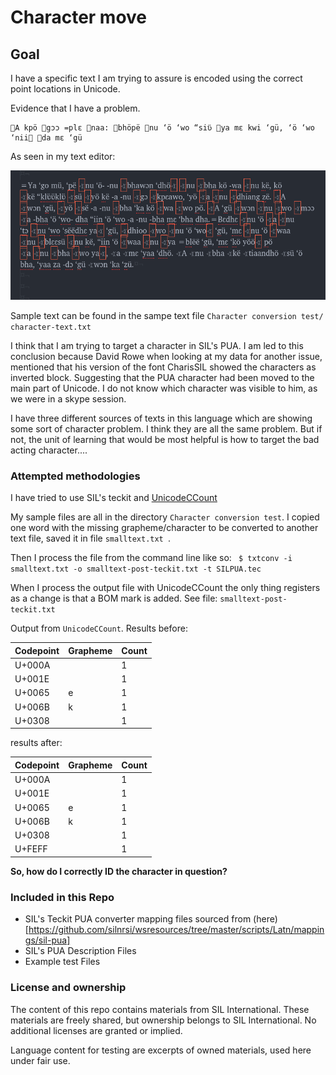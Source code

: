 # Character move

## Goal
I have a specific text I am trying to assure is encoded using the correct point locations in Unicode.

Evidence that I have a problem.

```
A kpö gɔɔ =plɛ naa: bhöpë nu ‘ö ‘wo “siʋ̈ ya mɛ kwi ‘gü, ‘ö ‘wo ‘nii da mɛ ‘gü
```

As seen in my text editor:

![Some Missing character](What-character-is-this.png)

Sample text can be found in the sampe text file `Character conversion test/ 	character-text.txt`

I think that I am trying to target a character in SIL's PUA. I am led to this conclusion because David Rowe when looking at my data for another issue, mentioned that his version of the font CharisSIL showed the characters as inverted block. Suggesting that the PUA character had been moved to the main part of Unicode. I do not know which character was visible to him, as we were in a skype session.

I have three different sources  of texts in this language which are showing some sort of character problem. I think they are all the same problem. But if not, the unit of learning that would be most helpful is how to target the bad acting character....

### Attempted methodologies

I have tried to use SIL's teckit and [UnicodeCCount](http://scripts.sil.org/UnicodeCharacterCount)

My sample files are all in the directory `Character conversion test`.
 I copied one word with the missing grapheme/character to be converted to another text file, saved it in file `smalltext.txt `.

Then I process the file from the command line like so: ` $ txtconv -i smalltext.txt -o smalltext-post-teckit.txt -t SILPUA.tec`

 When I process the output file with UnicodeCCount the only thing registers as a change is that a BOM mark is added. See file: `smalltext-post-teckit.txt `

Output from  `UnicodeCCount`.
Results before:

Codepoint | Grapheme | Count
----|----|----
U+000A |   | 1
U+001E |   | 1
U+0065 | e | 1
U+006B | k | 1
U+0308 |  | 1

results after:

Codepoint | Grapheme | Count
----|----|----
U+000A |   | 1
U+001E |   | 1
U+0065 | e | 1
U+006B | k | 1
U+0308 |  | 1
U+FEFF |  | 1


**So, how do I correctly ID the character in question?**


### Included in this Repo

* SIL's Teckit PUA converter mapping files sourced from (here)[https://github.com/silnrsi/wsresources/tree/master/scripts/Latn/mappings/sil-pua]
* SIL's PUA Description Files
* Example test Files

### License and ownership

The content of this repo contains materials from SIL International. These materials are freely shared, but ownership belongs to SIL International. No additional licenses are granted or implied.

Language content for testing are excerpts of owned materials, used here under fair use.

